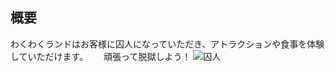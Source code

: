 ## 概要
  わくわくランドはお客様に囚人になっていただき、アトラクションや食事を体験していただけます。　　
  頑張って脱獄しよう！
  ![囚人](http://3.bp.blogspot.com/-owynIKslu78/VixBPxPNAtI/AAAAAAAAz_o/jVqeKsO6AQI/s180-c/hanzai_datsugoku.png)
